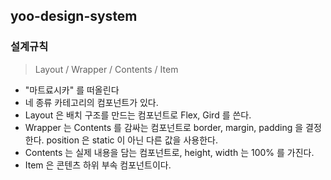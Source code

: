 ## yoo-design-system

### 설계규칙

>Layout / Wrapper / Contents / Item
- "마트료시카" 를 떠올린다
- 네 종류 카테고리의 컴포넌트가 있다.
- Layout 은 배치 구조를 만드는 컴포넌트로 Flex, Gird 를 쓴다.
- Wrapper 는 Contents 를 감싸는 컴포넌트로 border, margin, padding 을 결정한다. position 은 static 이 아닌 다른 값을 사용한다.
- Contents 는 실제 내용을 담는 컴포넌트로, height, width 는 100% 를 가진다.
- Item 은 콘텐츠 하위 부속 컴포넌트이다.